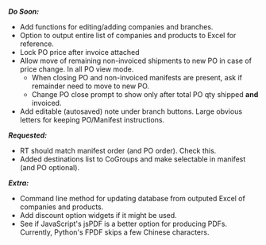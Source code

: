 ***Do Soon:***
- Add functions for editing/adding companies and branches.
- Option to output entire list of companies and products to Excel for reference.
- Lock PO price after invoice attached
- Allow move of remaining non-invoiced shipments to new PO in case of price change. In all PO view mode.
    - When closing PO and non-invoiced manifests are present, ask if remainder need to move to new PO.
    - Change PO close prompt to show only after total PO qty shipped **and** invoiced.
- Add editable (autosaved) note under branch buttons. Large obvious letters for keeping PO/Manifest instructions.

***Requested:***
- RT should match manifest order (and PO order). Check this.
- Added destinations list to CoGroups and make selectable in manifest (and PO optional).

***Extra:***
- Command line method for updating database from outputed Excel of companies and products.
- Add discount option widgets if it might be used.
- See if JavaScript's jsPDF is a better option for producing PDFs. Currently, Python's FPDF skips a few Chinese characters.
